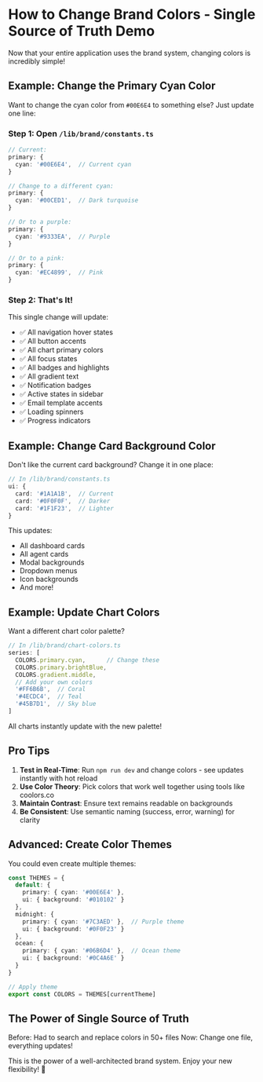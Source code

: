 # How to Change Brand Colors - Single Source of Truth Demo

Now that your entire application uses the brand system, changing colors is incredibly simple!

## Example: Change the Primary Cyan Color

Want to change the cyan color from `#00E6E4` to something else? Just update one line:

### Step 1: Open `/lib/brand/constants.ts`

```typescript
// Current:
primary: {
  cyan: '#00E6E4',  // Current cyan
}

// Change to a different cyan:
primary: {
  cyan: '#00CED1',  // Dark turquoise
}

// Or to a purple:
primary: {
  cyan: '#9333EA',  // Purple
}

// Or to a pink:
primary: {
  cyan: '#EC4899',  // Pink
}
```

### Step 2: That's It! 

This single change will update:
- ✅ All navigation hover states
- ✅ All button accents 
- ✅ All chart primary colors
- ✅ All focus states
- ✅ All badges and highlights
- ✅ All gradient text
- ✅ Notification badges
- ✅ Active states in sidebar
- ✅ Email template accents
- ✅ Loading spinners
- ✅ Progress indicators

## Example: Change Card Background Color

Don't like the current card background? Change it in one place:

```typescript
// In /lib/brand/constants.ts
ui: {
  card: '#1A1A1B',  // Current
  card: '#0F0F0F',  // Darker
  card: '#1F1F23',  // Lighter
}
```

This updates:
- All dashboard cards
- All agent cards
- Modal backgrounds
- Dropdown menus
- Icon backgrounds
- And more!

## Example: Update Chart Colors

Want a different chart color palette? 

```typescript
// In /lib/brand/chart-colors.ts
series: [
  COLORS.primary.cyan,      // Change these
  COLORS.primary.brightBlue,
  COLORS.gradient.middle,
  // Add your own colors
  '#FF6B6B',  // Coral
  '#4ECDC4',  // Teal
  '#45B7D1',  // Sky blue
]
```

All charts instantly update with the new palette!

## Pro Tips

1. **Test in Real-Time**: Run `npm run dev` and change colors - see updates instantly with hot reload
2. **Use Color Theory**: Pick colors that work well together using tools like coolors.co
3. **Maintain Contrast**: Ensure text remains readable on backgrounds
4. **Be Consistent**: Use semantic naming (success, error, warning) for clarity

## Advanced: Create Color Themes

You could even create multiple themes:

```typescript
const THEMES = {
  default: {
    primary: { cyan: '#00E6E4' },
    ui: { background: '#010102' }
  },
  midnight: {
    primary: { cyan: '#7C3AED' },  // Purple theme
    ui: { background: '#0F0F23' }
  },
  ocean: {
    primary: { cyan: '#06B6D4' },  // Ocean theme
    ui: { background: '#0C4A6E' }
  }
}

// Apply theme
export const COLORS = THEMES[currentTheme]
```

## The Power of Single Source of Truth

Before: Had to search and replace colors in 50+ files
Now: Change one file, everything updates!

This is the power of a well-architected brand system. Enjoy your new flexibility! 🎨 